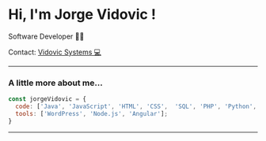 # Hi, I'm Jorge Vidovic !
<p>Software Developer 👨‍💻 </p>
<p>Contact: <a href="https://vidovic.systems/">Vidovic Systems 💻</a></p>

---

### A little more about me...  

```javascript
const jorgeVidovic = {
  code: ['Java', 'JavaScript', 'HTML', 'CSS',  'SQL', 'PHP', 'Python', 'Kotlin'],
  tools: ['WordPress', 'Node.js', 'Angular'];
}
```

---
